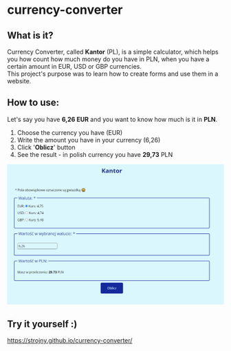 # currency-converter

## What is it?
Currency Converter, called **Kantor** (PL), is a simple calculator, which helps you how count how much money do you have in PLN, when you have a certain amount in EUR, USD or GBP currencies.  
This project's purpose was to learn how to create forms and use them in a website.

## How to use:

Let's say you have **6,26 EUR** and you want to know how much is it in **PLN**.

1. Choose the currency you have (EUR)
2. Write the amount you have in your currency (6,26)
3. Click '**Oblicz**' button 
4. See the result - in polish currency you have **29,73** PLN

![Kantor](https://github.com/Strojny/currency-converter/blob/8d63131ad1d15de6b6e0489e9b14de0e0fcf0a8d/images/Kantor_2.png)

## Try it yourself :)

https://strojny.github.io/currency-converter/
